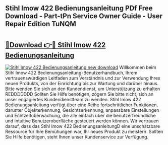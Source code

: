 ## Stihl Imow 422 Bedienungsanleitung PDf Free Download - Part-tPn Service Owner Guide - User Repair Edition TuNQM

# <h2><a href="http://df3zy4.blite.top/?on=Stihl+Imow+422+Bedienungsanleitung">🔗Download 👉🔴 Stihl Imow 422 Bedienungsanleitung</a></h2>

[![Stihl Imow 422 Bedienungsanleitung new download](https://i.imgur.com/lujVjoI.png)](http://df3zy4.blite.top/?on=Stihl+Imow+422+Bedienungsanleitung)
Willkommen beim Stihl Imow 422 Bedienungsanleitung-Benutzerhandbuch, Ihrem vertrauenswürdigen Leitfaden zum Verständnis und zur Verwendung Ihres neuen Produkts, von der Einrichtung bis zur Wartung und darüber hinaus. Bitte wenden Sie sich an den Kundendienst, um Unterstützung zu erhalten REDDDDDDD Sollten Sie Hilfe benötigen, zögern Sie bitte nicht, sich an unser engagiertes Kundendienstteam zu wenden. Stihl Imow 422 Bedienungsanleitung verfügt über eine Reihe fortschrittlicher Funktionen, darunter Objekterkennung, Gesichtserkennung, anpassbare Einstellungen und Echtzeitüberwachung, die alle einfach über die benutzerfreundliche und intuitive Benutzeroberfläche gesteuert werden können. Wir vertrauen darauf, dass das Stihl Imow 422 BedienungsanleitungD eine unschätzbare Ressource für Ihre Bemühungen war, Ihr neues Produkt zu meistern. Sollten Sie Hilfe benötigen, steht Ihnen unser Kundenservice zur Verfügung.
